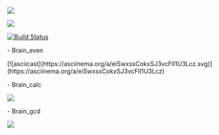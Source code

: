 <a href="https://codeclimate.com/github/GreyGreyWolf/python-project-lvl1/maintainability"><img src="https://api.codeclimate.com/v1/badges/c0eb046de2d7cb2a910a/maintainability" /></a>

<a href="https://codeclimate.com/github/GreyGreyWolf/python-project-lvl1/test_coverage"><img src="https://api.codeclimate.com/v1/badges/c0eb046de2d7cb2a910a/test_coverage" /></a>

[![Build Status](https://travis-ci.com/GreyGreyWolf/python-project-lvl1.svg?branch=master)](https://travis-ci.com/GreyGreyWolf/python-project-lvl1)

 <p align = "left"> - Brain_even</p>
[![asciicast](https://asciinema.org/a/eiSwxssCokxSJ3vcFlI1U3Lcz.svg)](https://asciinema.org/a/eiSwxssCokxSJ3vcFlI1U3Lcz)

 <p align = "left"> - Brain_calc</p>
<a href="https://asciinema.org/a/PNm1ydqSOzEzWKmRMAFsMEAVA" target="_blank"><img src="https://asciinema.org/a/PNm1ydqSOzEzWKmRMAFsMEAVA.svg" /></a>

 <p align = "left"> - Brain_gcd</p>
<a href="https://asciinema.org/a/PFxQXuEEu5uKxWUlRNQVWTtsq" target="_blank"><img src="https://asciinema.org/a/PFxQXuEEu5uKxWUlRNQVWTtsq.svg" /></a>
